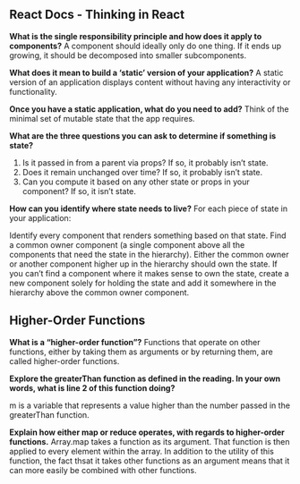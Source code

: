 ## React Docs - Thinking in React

**What is the single responsibility principle and how does it apply to components?**
A component should ideally only do one thing. If it ends up growing, it should be decomposed into smaller subcomponents.

**What does it mean to build a ‘static’ version of your application?**
A static version of an application displays content without having any interactivity or functionality.

**Once you have a static application, what do you need to add?**
Think of the minimal set of mutable state that the app requires.

**What are the three questions you can ask to determine if something is state?**

1. Is it passed in from a parent via props? If so, it probably isn’t state.
2. Does it remain unchanged over time? If so, it probably isn’t state.
3. Can you compute it based on any other state or props in your component? If so, it isn’t state.

**How can you identify where state needs to live?**
For each piece of state in your application:

Identify every component that renders something based on that state.
Find a common owner component (a single component above all the components that need the state in the hierarchy).
Either the common owner or another component higher up in the hierarchy should own the state.
If you can’t find a component where it makes sense to own the state, create a new component solely for holding the state and add it somewhere in the hierarchy above the common owner component.

## Higher-Order Functions

**What is a “higher-order function”?**
Functions that operate on other functions, either by taking them as arguments or by returning them, are called higher-order functions.

**Explore the greaterThan function as defined in the reading. In your own words, what is line 2 of this function doing?**

m is a variable that represents a value higher than the number passed in the greaterThan function. 


**Explain how either map or reduce operates, with regards to higher-order functions.**
Array.map takes a function as its argument. That function is then applied to every element within the array. In addition to the utility of this function, the fact thsat it takes other functions as an argument means that it can more easily be combined with other functions.